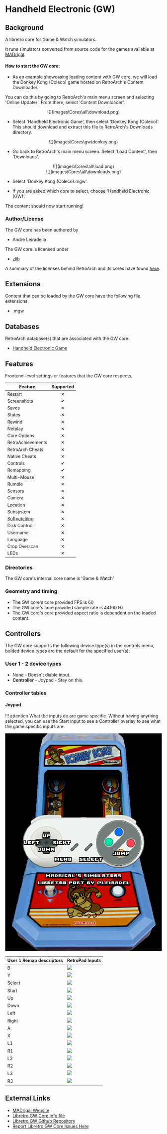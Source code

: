 # Handheld Electronic (GW)

## Background

A libretro core for Game & Watch simulators.

It runs simulators converted from source code for the games available at [MADrigal](http://www.madrigaldesign.it/sim/).

#### How to start the GW core:

- As an example showcasing loading content with GW core, we will load the Donkey Kong (Coleco) game hosted on RetroArch's Content Downloader.

You can do this by going to RetroArch's main menu screen and selecting 'Online Updater'. From there, select 'Content Downloader'.

<center> ![](images\Cores\all\download.png) </center>

- Select 'Handheld Electronic Game', then select 'Donkey Kong (Coleco)'. This should download and extract this file to RetroArch's Downloads directory.

<center> ![](images\Cores\gw\donkey.png) </center>

- Go back to RetroArch's main menu screen. Select 'Load Content', then 'Downloads'.

<center> ![](images\Cores\all\load.png) </center>

<center> ![](images\Cores\all\downloads.png) </center>

- Select 'Donkey Kong (Coleco).mgw'.

- If you are asked which core to select, choose 'Handheld Electronic (GW)'.

The content should now start running!

### Author/License

The GW core has been authored by

- Andre Leiradella

The GW core is licensed under

- [zlib](https://github.com/libretro/gw-libretro/blob/master/LICENSE)

A summary of the licenses behind RetroArch and its cores have found [here](https://docs.libretro.com/tech/licenses/).

## Extensions

Content that can be loaded by the GW core have the following file extensions:

- .mgw

## Databases

RetroArch database(s) that are associated with the GW core:

- [Handheld Electronic Game](https://github.com/libretro/libretro-database/blob/master/rdb/Handheld%20Electronic%20Game.rdb)

## Features

Frontend-level settings or features that the GW core respects.

| Feature           | Supported |
|-------------------|:---------:|
| Restart           | ✕         |
| Screenshots       | ✔         |
| Saves             | ✕         |
| States            | ✕         |
| Rewind            | ✕         |
| Netplay           | ✕         |
| Core Options      | ✕         |
| RetroAchievements | ✕         |
| RetroArch Cheats  | ✕         |
| Native Cheats     | ✕         |
| Controls          | ✔         |
| Remapping         | ✔         |
| Multi-Mouse       | ✕         |
| Rumble            | ✕         |
| Sensors           | ✕         |
| Camera            | ✕         |
| Location          | ✕         |
| Subsystem         | ✕         |
| [Softpatching](https://docs.libretro.com/guides/softpatching/) | ✕         |
| Disk Control      | ✕         |
| Username          | ✕         |
| Language          | ✕         |
| Crop Overscan     | ✕         |
| LEDs              | ✕         |

### Directories

The GW core's internal core name is 'Game & Watch'

### Geometry and timing

- The GW core's core provided FPS is 60
- The GW core's core provided sample rate is 44100 Hz
- The GW core's core provided aspect ratio is dependent on the loaded content.

## Controllers

The GW core supports the following device type(s) in the controls menu, bolded device types are the default for the specified user(s):

### User 1 - 2 device types

- None - Doesn't diable input.
- **Controller** - Joypad - Stay on this.

### Controller tables

#### Joypad

!!! attention
	What the inputs do are game specific. Without having anything selected, you can use the Start input to see a Controller overlay to see what the game specific inputs are.

![](images/Cores/gw/overlay.png)	

| User 1 Remap descriptors | RetroPad Inputs                           |
|--------------------------|-------------------------------------------|
| B                        | ![](images/RetroPad/Retro_B_Round.png)    |
| Y                        | ![](images/RetroPad/Retro_Y_Round.png)    |
| Select                   | ![](images/RetroPad/Retro_Select.png)     |
| Start                    | ![](images/RetroPad/Retro_Start.png)      |
| Up                       | ![](images/RetroPad/Retro_Dpad_Up.png)    |
| Down                     | ![](images/RetroPad/Retro_Dpad_Down.png)  |
| Left                     | ![](images/RetroPad/Retro_Dpad_Left.png)  |
| Right                    | ![](images/RetroPad/Retro_Dpad_Right.png) |
| A                        | ![](images/RetroPad/Retro_A_Round.png)    |
| X                        | ![](images/RetroPad/Retro_X_Round.png)    | 
| L1                       | ![](images/RetroPad/Retro_L1.png)         |
| R1                       | ![](images/RetroPad/Retro_R1.png)         |
| L2                       | ![](images/RetroPad/Retro_L2.png)         |
| R2                       | ![](images/RetroPad/Retro_R2.png)         |
| L3                       | ![](images/RetroPad/Retro_L3.png)         |
| R3                       | ![](images/RetroPad/Retro_R3.png)         |

## External Links

- [MADrigal Website](http://www.madrigaldesign.it/sim/)
- [Libretro GW Core info file](https://github.com/libretro/libretro-super/blob/master/dist/info/gw_libretro.info)
- [Libretro GW Github Repository](https://github.com/libretro/gw-libretro)
- [Report Libretro GW Core Issues Here](https://github.com/libretro/gw-libretro/issues)